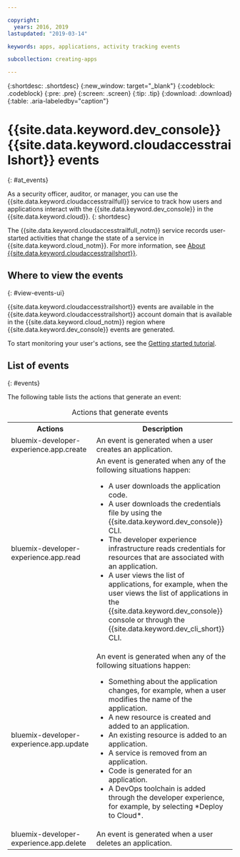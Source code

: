 ```yaml
---

copyright:
  years: 2016, 2019
lastupdated: "2019-03-14"

keywords: apps, applications, activity tracking events

subcollection: creating-apps

---
```


{:shortdesc: .shortdesc}
{:new_window: target="_blank"}
{:codeblock: .codeblock}
{:pre: .pre}
{:screen: .screen}
{:tip: .tip}
{:download: .download}
{:table: .aria-labeledby="caption"}

# {{site.data.keyword.dev_console}} {{site.data.keyword.cloudaccesstrailshort}} events
{: #at_events}

As a security officer, auditor, or manager, you can use the {{site.data.keyword.cloudaccesstrailfull}} service to track how users and applications interact with the {{site.data.keyword.dev_console}} in the {{site.data.keyword.cloud}}.
{: shortdesc}

The {{site.data.keyword.cloudaccesstrailfull_notm}} service records user-started activities that change the state of a service in {{site.data.keyword.cloud_notm}}. For more information, see [About {{site.data.keyword.cloudaccesstrailshort}}](/docs/services/cloud-activity-tracker/activity_tracker_ov.html#activity_tracker_ov).

## Where to view the events
{: #view-events-ui}

{{site.data.keyword.cloudaccesstrailshort}} events are available in the {{site.data.keyword.cloudaccesstrailshort}} account domain that is available in the {{site.data.keyword.cloud_notm}} region where {{site.data.keyword.dev_console}} events are generated.

To start monitoring your user's actions, see the [Getting started tutorial](/docs/services/cloud-activity-tracker/index.html#getting-started-with-cla).

## List of events
{: #events}

The following table lists the actions that generate an event:

<table>
  <caption>Actions that generate events</caption>
  <tr>
    <th>Actions</th>
	  <th>Description</th>
  <tr>
  <tr>
    <td>bluemix-developer-experience.app.create</td>
	  <td>An event is generated when a user creates an application.</td>
  </tr>
  <tr>
    <td>bluemix-developer-experience.app.read</td>
	  <td>An event is generated when any of the following situations happen: </br><ul><li>A user downloads the application code.</li> <li>A user downloads the credentials file by using the {{site.data.keyword.dev_console}} CLI.</li> <li>The developer experience infrastructure reads credentials for resources that are associated with an application.</li> <li>A user views the list of applications, for example, when the user views the list of applications in the {{site.data.keyword.dev_console}} console or through the {{site.data.keyword.dev_cli_short}} CLI.</li></ul></td>
  </tr>
  <tr>
    <td>bluemix-developer-experience.app.update</td>
	  <td>An event is generated when any of the following situations happen: </br><ul><li>Something about the application changes, for example, when a user modifies the name of the application. </li><li>A new resource is created and added to an application.</li><li>An existing resource is added to an application.</li><li>A service is removed from an application.</li><li>Code is generated for an application.</li><li>A DevOps toolchain is added through the developer experience, for example, by selecting *Deploy to Cloud*.</li></ul></td>
  </tr>
  <tr>
    <td>bluemix-developer-experience.app.delete</td>
	  <td>An event is generated when a user deletes an application.</td>
  </tr>
</table>
